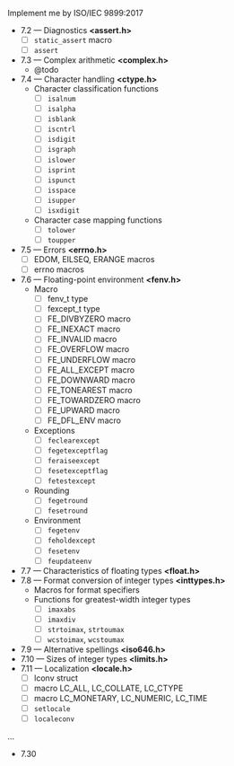 Implement me by ISO/IEC 9899:2017

 - 7.2 — Diagnostics **<assert.h>**
   - [ ] `static_assert` macro
   - [ ] `assert`
 - 7.3 — Complex arithmetic **<complex.h>**
   - @todo
 - 7.4 — Character handling **<ctype.h>**
   - Character classification functions
     - [ ] `isalnum`
     - [ ] `isalpha`
     - [ ] `isblank`
     - [ ] `iscntrl`
     - [ ] `isdigit`
     - [ ] `isgraph`
     - [ ] `islower`
     - [ ] `isprint`
     - [ ] `ispunct`
     - [ ] `isspace`
     - [ ] `isupper`
     - [ ] `isxdigit`
   - Character case mapping functions
     - [ ] `tolower`
     - [ ] `toupper`
 - 7.5 — Errors **<errno.h>**
   - [ ] EDOM, EILSEQ, ERANGE macros
   - [ ] errno macros
 - 7.6 — Floating-point environment **<fenv.h>**
   - Macro
     - [ ] fenv_t type
     - [ ] fexcept_t type
     - [ ] FE_DIVBYZERO macro
     - [ ] FE_INEXACT macro
     - [ ] FE_INVALID macro
     - [ ] FE_OVERFLOW macro
     - [ ] FE_UNDERFLOW macro
     - [ ] FE_ALL_EXCEPT macro
     - [ ] FE_DOWNWARD macro
     - [ ] FE_TONEAREST macro
     - [ ] FE_TOWARDZERO macro
     - [ ] FE_UPWARD macro
     - [ ] FE_DFL_ENV macro
   - Exceptions
     - [ ] `feclearexcept`
     - [ ] `fegetexceptflag`
     - [ ] `feraiseexcept`
     - [ ] `fesetexceptflag`
     - [ ] `fetestexcept`
   - Rounding
     - [ ] `fegetround`
     - [ ] `fesetround`
   - Environment
     - [ ] `fegetenv`
     - [ ] `feholdexcept`
     - [ ] `fesetenv`
     - [ ] `feupdateenv`
 - 7.7 — Characteristics of floating types **<float.h>**
 - 7.8 — Format conversion of integer types **<inttypes.h>**
   - Macros for format specifiers
   - Functions for greatest-width integer types
     - [ ] `imaxabs`
     - [ ] `imaxdiv`
     - [ ] `strtoimax`, `strtoumax`
     - [ ] `wcstoimax`, `wcstoumax`
 - 7.9 — Alternative spellings **<iso646.h>**
 - 7.10 — Sizes of integer types **<limits.h>**
 - 7.11 — Localization **<locale.h>**
   - [ ] lconv struct
   - [ ] macro LC_ALL, LC_COLLATE, LC_CTYPE
   - [ ] macro LC_MONETARY, LC_NUMERIC, LC_TIME
   - [ ] `setlocale`
   - [ ] `localeconv`

 ...

 - 7.30

